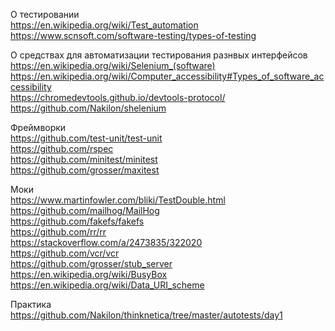 О тестировании  
https://en.wikipedia.org/wiki/Test_automation  
https://www.scnsoft.com/software-testing/types-of-testing

О средствах для автоматизации тестирования разнвых интерфейсов  
https://en.wikipedia.org/wiki/Selenium_(software)  
https://en.wikipedia.org/wiki/Computer_accessibility#Types_of_software_accessibility  
https://chromedevtools.github.io/devtools-protocol/  
https://github.com/Nakilon/shelenium

Фреймворки  
https://github.com/test-unit/test-unit  
https://github.com/rspec  
https://github.com/minitest/minitest  
https://github.com/grosser/maxitest

Моки  
https://www.martinfowler.com/bliki/TestDouble.html  
https://github.com/mailhog/MailHog  
https://github.com/fakefs/fakefs  
https://github.com/rr/rr  
https://stackoverflow.com/a/2473835/322020  
https://github.com/vcr/vcr  
https://github.com/grosser/stub_server  
https://en.wikipedia.org/wiki/BusyBox  
https://en.wikipedia.org/wiki/Data_URI_scheme

Практика  
https://github.com/Nakilon/thinknetica/tree/master/autotests/day1
